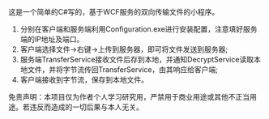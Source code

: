 这是一个简单的C#写的，基于WCF服务的双向传输文件的小程序。

1. 分别在客户端和服务端利用Configuration.exe进行安装配置，注意填好服务端的IP地址及端口。
2. 客户端选择文件->右键->上传到服务器，即可将文件发送到服务器;
3. 服务端TransferService接收文件后存到本地，并通知DecryptService读取本地文件，并将字节流传回TransferService，由其响应给客户端;
4. 客户端接收到字节流，保存到本地文件。

免责声明：本项目仅为作者个人学习研究用，严禁用于商业用途或其他不正当用途。若违反而造成的一切后果与本人无关。
